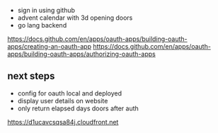 
* sign in using github
* advent calendar with 3d opening doors
* go lang backend

https://docs.github.com/en/apps/oauth-apps/building-oauth-apps/creating-an-oauth-app
https://docs.github.com/en/apps/oauth-apps/building-oauth-apps/authorizing-oauth-apps

## next steps
* config for oauth local and deployed
* display user details on website
* only return elapsed days doors after auth

https://d1ucavcsqsa84j.cloudfront.net